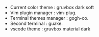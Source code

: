 - Current color theme		: gruvbox dark soft
- Vim plugin manager		: vim-plug.
- Terminal themes manager	: gogh-co.
- Second terminal			: guake.
- vscode theme				: gruvbox material dark

